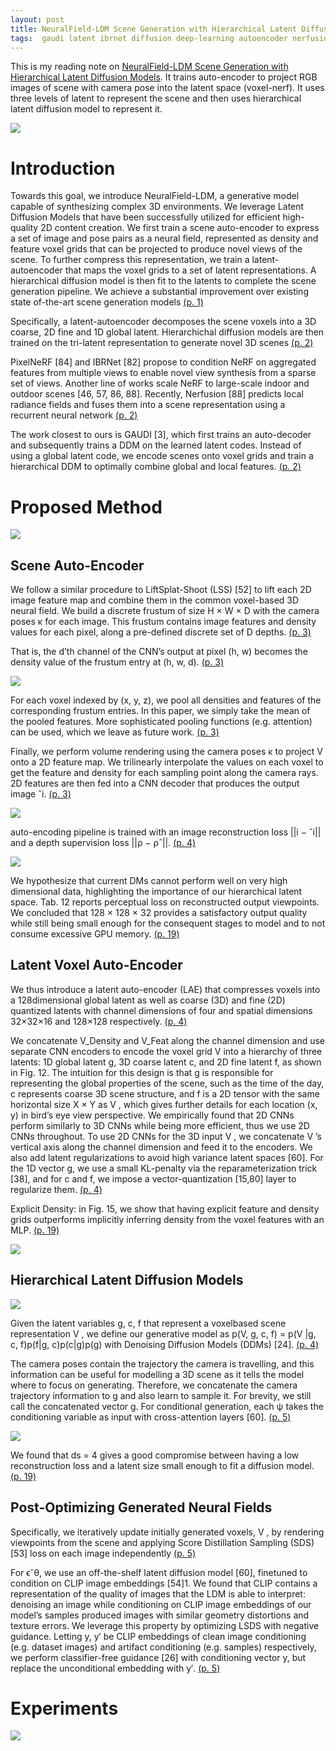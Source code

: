 ```yaml
---
layout: post
title: NeuralField-LDM Scene Generation with Hierarchical Latent Diffusion Models
tags:  gaudi latent ibrnet diffusion deep-learning autoencoder nerfusion nerf pixelnerf 3d hierarchical
---
```


This is my reading note on [NeuralField-LDM Scene Generation with Hierarchical Latent Diffusion Models](http://arxiv.org/abs/2304.09787). It trains auto-encoder to project RGB images of scene with camera pose into the latent space (voxel-nerf). It uses three levels of latent to represent the scene and then uses hierarchical latent diffusion model to represent it.

![](https://raw.githubusercontent.com/zhangtemplar/zhangtemplar.github.io/master/uPic/kimNeuralFieldLDMSceneGeneration2023-1-x46-y430.png) 

# Introduction
Towards this goal, we introduce NeuralField-LDM, a generative model capable of synthesizing complex 3D environments. We leverage Latent Diffusion Models that have been successfully utilized for efficient high-quality 2D content creation. We first train a scene auto-encoder to express a set of image and pose pairs as a neural field, represented as density and feature voxel grids that can be projected to produce novel views of the scene. To further compress this representation, we train a latent-autoencoder that maps the voxel grids to a set of latent representations. A hierarchical diffusion model is then fit to the latents to complete the scene generation pipeline.  We achieve a substantial improvement over existing state of-the-art scene generation models [(p. 1)](zotero://open-pdf/library/items/HGQ5H9U2?page=1&annotation=CHDTWI6H)

Specifically, a latent-autoencoder decomposes the scene voxels into a 3D coarse, 2D fine and 1D global latent. Hierarchichal diffusion models are then trained on the tri-latent representation to generate novel 3D scenes [(p. 2)](zotero://open-pdf/library/items/HGQ5H9U2?page=2&annotation=SKK558S9)

PixelNeRF [84] and IBRNet [82] propose to condition NeRF on aggregated features from multiple views to enable novel view synthesis from a sparse set of views. Another line of works scale NeRF to large-scale indoor and outdoor scenes [46, 57, 86, 88].  Recently, Nerfusion [88] predicts local radiance fields and fuses them into a scene representation using a recurrent neural network [(p. 2)](zotero://open-pdf/library/items/HGQ5H9U2?page=2&annotation=UCYKRLAQ)

The work closest to ours is GAUDI [3], which first trains an auto-decoder and subsequently trains a DDM on the learned latent codes. Instead of using a global latent code, we encode scenes onto voxel grids and train a hierarchical DDM to optimally combine global and local features. [(p. 2)](zotero://open-pdf/library/items/HGQ5H9U2?page=2&annotation=Y83LFWV4)

# Proposed Method
![](https://raw.githubusercontent.com/zhangtemplar/zhangtemplar.github.io/master/uPic/kimNeuralFieldLDMSceneGeneration2023-3-x47-y578.png) 

## Scene Auto-Encoder
We follow a similar procedure to LiftSplat-Shoot (LSS) [52] to lift each 2D image feature map and combine them in the common voxel-based 3D neural field. We build a discrete frustum of size H × W × D with the camera poses κ for each image. This frustum contains image features and density values for each pixel, along a pre-defined discrete set of D depths. [(p. 3)](zotero://open-pdf/library/items/HGQ5H9U2?page=3&annotation=6IGY5TZC)

That is, the d’th channel of the CNN’s output at pixel (h, w) becomes the density value of the frustum entry at (h, w, d). [(p. 3)](zotero://open-pdf/library/items/HGQ5H9U2?page=3&annotation=2Z7V73JY)

![](https://raw.githubusercontent.com/zhangtemplar/zhangtemplar.github.io/master/uPic/kimNeuralFieldLDMSceneGeneration2023-3-x331-y381.png) 

For each voxel indexed by (x, y, z), we pool all densities and features of the corresponding frustum entries. In this paper, we simply take the mean of the pooled features. More sophisticated pooling functions (e.g. attention) can be used, which we leave as future work. [(p. 3)](zotero://open-pdf/library/items/HGQ5H9U2?page=3&annotation=E88UY3AV)

Finally, we perform volume rendering using the camera poses κ to project V onto a 2D feature map. We trilinearly interpolate the values on each voxel to get the feature and density for each sampling point along the camera rays. 2D features are then fed into a CNN decoder that produces the output image ˆi. [(p. 3)](zotero://open-pdf/library/items/HGQ5H9U2?page=3&annotation=VZRPE59B)

![](https://raw.githubusercontent.com/zhangtemplar/zhangtemplar.github.io/master/uPic/kimNeuralFieldLDMSceneGeneration2023-4-x47-y553.png) 

auto-encoding pipeline is trained with an image reconstruction loss ||i − ˆi|| and a depth supervision loss ||ρ − ρˆ||. [(p. 4)](zotero://open-pdf/library/items/HGQ5H9U2?page=4&annotation=7BH8AVBI)

![](https://raw.githubusercontent.com/zhangtemplar/zhangtemplar.github.io/master/uPic/kimNeuralFieldLDMSceneGeneration2023-20-x42-y491.png) 

We hypothesize that current DMs cannot perform well on very high dimensional data, highlighting the importance of our hierarchical latent space. Tab. 12 reports perceptual loss on reconstructed output viewpoints. We concluded that 128 × 128 × 32 provides a satisfactory output quality while still being small enough for the consequent stages to model and to not consume excessive GPU memory. [(p. 19)](zotero://open-pdf/library/items/HGQ5H9U2?page=19&annotation=XT4STFRR)

## Latent Voxel Auto-Encoder
We thus introduce a latent auto-encoder (LAE) that compresses voxels into a 128dimensional global latent as well as coarse (3D) and fine (2D) quantized latents with channel dimensions of four and spatial dimensions 32×32×16 and 128×128 respectively. [(p. 4)](zotero://open-pdf/library/items/HGQ5H9U2?page=4&annotation=D5PA7JHI)

We concatenate V_Density and V_Feat along the channel dimension and use separate CNN encoders to encode the voxel grid V into a hierarchy of three latents: 1D global latent g, 3D coarse latent c, and 2D fine latent f, as shown in Fig. 12. The intuition for this design is that g is responsible for representing the global properties of the scene, such as the time of the day, c represents coarse 3D scene structure, and f is a 2D tensor with the same horizontal size X × Y as V , which gives further details for each location (x, y) in bird’s eye view perspective. We empirically found that 2D CNNs perform similarly to 3D CNNs while being more efficient, thus we use 2D CNNs throughout. To use 2D CNNs for the 3D input V , we concatenate V ’s vertical axis along the channel dimension and feed it to the encoders. We also add latent regularizations to avoid high variance latent spaces [60]. For the 1D vector g, we use a small KL-penalty via the reparameterization trick [38], and for c and f, we impose a vector-quantization [15,80] layer to regularize them. [(p. 4)](zotero://open-pdf/library/items/HGQ5H9U2?page=4&annotation=KDIPZ56R)

Explicit Density: in Fig. 15, we show that having explicit feature and density grids outperforms implicitly inferring density from the voxel features with an MLP. [(p. 19)](zotero://open-pdf/library/items/HGQ5H9U2?page=19&annotation=MRG9CIDG)

![](https://raw.githubusercontent.com/zhangtemplar/zhangtemplar.github.io/master/uPic/kimNeuralFieldLDMSceneGeneration2023-20-x58-y144.png)

## Hierarchical Latent Diffusion Models
![](https://raw.githubusercontent.com/zhangtemplar/zhangtemplar.github.io/master/uPic/kimNeuralFieldLDMSceneGeneration2023-4-x304-y453.png) 

Given the latent variables g, c, f that represent a voxelbased scene representation V , we define our generative model as p(V, g, c, f) = p(V |g, c, f)p(f|g, c)p(c|g)p(g) with Denoising Diffusion Models (DDMs) [24]. [(p. 4)](zotero://open-pdf/library/items/HGQ5H9U2?page=4&annotation=7VABRIGM)

The camera poses contain the trajectory the camera is travelling, and this information can be useful for modelling a 3D scene as it tells the model where to focus on generating. Therefore, we concatenate the camera trajectory information to g and also learn to sample it. For brevity, we still call the concatenated vector g. For conditional generation, each ψ takes the conditioning variable as input with cross-attention layers [60]. [(p. 5)](zotero://open-pdf/library/items/HGQ5H9U2?page=5&annotation=UR8LGFIQ)

![](https://raw.githubusercontent.com/zhangtemplar/zhangtemplar.github.io/master/uPic/kimNeuralFieldLDMSceneGeneration2023-7-x306-y378.png) 

We found that ds = 4 gives a good compromise between having a low reconstruction loss and a latent size small enough to fit a diffusion model. [(p. 19)](zotero://open-pdf/library/items/HGQ5H9U2?page=19&annotation=7B7YSK2V)

## Post-Optimizing Generated Neural Fields
Specifically, we iteratively update initially generated voxels, V , by rendering viewpoints from the scene and applying Score Distillation Sampling (SDS) [53] loss on each image independently [(p. 5)](zotero://open-pdf/library/items/HGQ5H9U2?page=5&annotation=JP62LDPH)

For ϵˆθ, we use an off-the-shelf latent diffusion model [60], finetuned to condition on CLIP image embeddings [54]1. We found that CLIP contains a representation of the quality of images that the LDM is able to interpret: denoising an image while conditioning on CLIP image embeddings of our model’s samples produced images with similar geometry distortions and texture errors. We leverage this property by optimizing LSDS with negative guidance.  Letting y, y′ be CLIP embeddings of clean image conditioning (e.g. dataset images) and artifact conditioning (e.g. samples) respectively, we perform classifier-free guidance [26] with conditioning vector y, but replace the unconditional embedding with y′. [(p. 5)](zotero://open-pdf/library/items/HGQ5H9U2?page=5&annotation=Q2TWCNW2)

# Experiments
![](https://raw.githubusercontent.com/zhangtemplar/zhangtemplar.github.io/master/uPic/kimNeuralFieldLDMSceneGeneration2023-6-x302-y522.png) 
